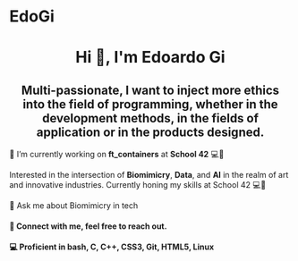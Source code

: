 # EdoGi
<h1 align="center">Hi 👋, I'm Edoardo Gi</h1>
<h2 align="center">Multi-passionate, I want to inject more ethics into the field of programming, whether in the development methods, in the fields of application or in the products designed.</h2>

🔭 I’m currently working on **ft_containers** at **School 42** 💻🚀

Interested in the intersection of **Biomimicry**, **Data**, and **AI** in the realm of art and innovative industries. Currently honing my skills at School 42 💻🚀

💬 Ask me about Biomimicry in tech

<h4 align="left">🔗 Connect with me, feel free to reach out.</h4>
<p align="left">
</p>

<h4 align="left">💻 Proficient in bash, C, C++, CSS3, Git, HTML5, Linux</h4>
